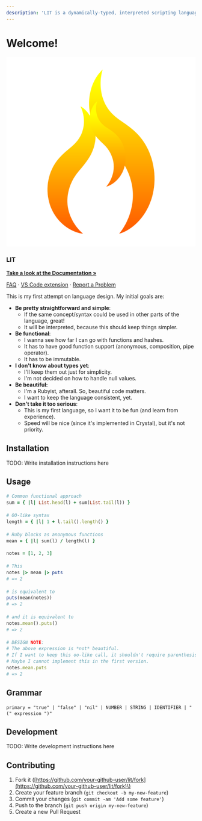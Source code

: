 ```yaml
---
description: 'LIT is a dynamically-typed, interpreted scripting language!'
---
```


# Welcome!

![](.gitbook/assets/icon-circle.png)

### LIT

 [**Take a look at the Documentation »**](https://github.com/MatheusRich/lit/blob/master/language-reference/v1.0/syntax.md)  
  
 [FAQ](https://github.com/MatheusRich/lit/blob/master/language-reference/FAQ.md) · [VS Code extension](https://github.com/MatheusRich/lit-vscode) · [Report a Problem](https://github.com/MatheusRich/lit/issues/new)

This is my first attempt on language design. My initial goals are:

* **Be pretty straightforward and simple**:
  * If the same concept/syntax could be used in other parts of the language, great!
  * It will be interpreted, because this should keep things simpler.
* **Be functional**:
  * I wanna see how far I can go with functions and hashes.
  * It has to have good function support \(anonymous, composition, pipe operator\).
  * It has to be immutable.
* **I don't know about types yet**:
  * I'll keep them out just for simplicity.
  * I'm not decided on how to handle null values.
* **Be beautiful:**
  * I'm a Rubyist, afterall. So, beautiful code matters.
  * I want to keep the language consistent, yet.
* **Don't take it too serious**:
  * This is my first language, so I want it to be fun \(and learn from experience\).
  * Speed will be nice \(since it's implemented in Crystal\), but it's not priority.

## Installation

TODO: Write installation instructions here

## Usage

```ruby
# Common functional approach
sum = { |l| List.head(l) + sum(List.tail(l)) }

# OO-like syntax
length = { |l| 1 + l.tail().length() }

# Ruby blocks as anonymous functions
mean = { |l| sum(l) / length(l) }

notes = [1, 2, 3]

# This
notes |> mean |> puts
# => 2

# is equivalent to
puts(mean(notes))
# => 2

# and it is equivalent to
notes.mean().puts()
# => 2

# DESIGN NOTE:
# The above expression is *not* beautiful.
# If I want to keep this oo-like call, it shouldn't require parenthesis.
# Maybe I cannot implement this in the first version.
notes.mean.puts
# => 2
```

## Grammar

```text
primary = "true" | "false" | "nil" | NUMBER | STRING | IDENTIFIER | "(" expression ")"
```

## Development

TODO: Write development instructions here

## Contributing

1. Fork it \([https://github.com/your-github-user/lit/fork](https://github.com/your-github-user/lit/fork)\)
2. Create your feature branch \(`git checkout -b my-new-feature`\)
3. Commit your changes \(`git commit -am 'Add some feature'`\)
4. Push to the branch \(`git push origin my-new-feature`\)
5. Create a new Pull Request

